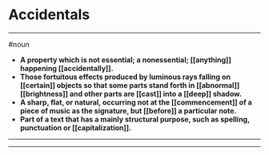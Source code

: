 # Accidentals
---
#noun
- **A property which is not essential; a nonessential; [[anything]] happening [[accidentally]].**
- **Those fortuitous effects produced by luminous rays falling on [[certain]] objects so that some parts stand forth in [[abnormal]] [[brightness]] and other parts are [[cast]] into a [[deep]] shadow.**
- **A sharp, flat, or natural, occurring not at the [[commencement]] of a piece of music as the signature, but [[before]] a particular note.**
- **Part of a text that has a mainly structural purpose, such as spelling, punctuation or [[capitalization]].**
---
---
